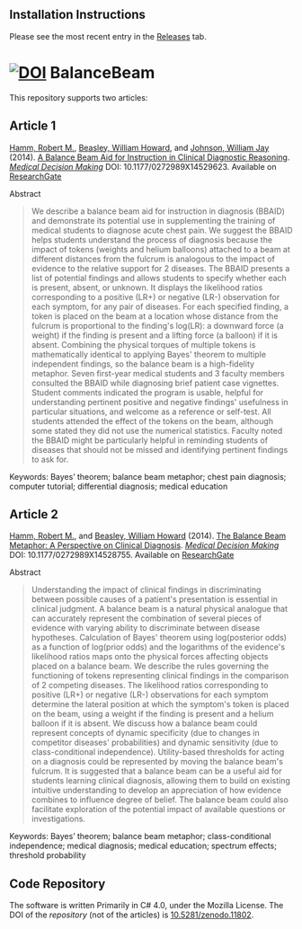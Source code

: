 ## Installation Instructions
Please see the most recent entry in the [Releases](https://github.com/LiveOak/BalanceBeam/releases) tab.

[![DOI](https://zenodo.org/badge/12494278.svg)](https://zenodo.org/badge/latestdoi/12494278)
BalanceBeam
===========

This repository supports two articles:

## Article 1

[Hamm, Robert  M.](http://scholar.google.com/citations?user=rit3xpIAAAAJ&hl=en), [Beasley, William Howard](http://scholar.google.com/citations?user=ffsJTC0AAAAJ&hl=en), and [Johnson, William Jay](http://www.oumedicine.com/anesthesiology/academic-information/anesthesiology-residency/current-residents) (2014). [A Balance Beam Aid for Instruction in Clinical Diagnostic Reasoning](http://www.ncbi.nlm.nih.gov/pubmed/24739532). [*Medical Decision Making*](http://mdm.sagepub.com/)
DOI: 10.1177/0272989X14529623. Available on [ResearchGate](https://www.researchgate.net/publication/261748914_A_Balance_Beam_Aid_for_Instruction_in_Clinical_Diagnostic_Reasoning)

Abstract
>We describe a balance beam aid for instruction in diagnosis (BBAID) and demonstrate its potential use in supplementing the training of medical students to diagnose acute chest pain. We suggest the BBAID helps students understand the process of diagnosis because the impact of tokens (weights and helium balloons) attached to a beam at different distances from the fulcrum is analogous to the impact of evidence to the relative support for 2 diseases. The BBAID presents a list of potential findings and allows students to specify whether each is present, absent, or unknown. It displays the likelihood ratios corresponding to a positive (LR+) or negative (LR-) observation for each symptom, for any pair of diseases. For each specified finding, a token is placed on the beam at a location whose distance from the fulcrum is proportional to the finding's log(LR): a downward force (a weight) if the finding is present and a lifting force (a balloon) if it is absent. Combining the physical torques of multiple tokens is mathematically identical to applying Bayes' theorem to multiple independent findings, so the balance beam is a high-fidelity metaphor. Seven first-year medical students and 3 faculty members consulted the BBAID while diagnosing brief patient case vignettes. Student comments indicated the program is usable, helpful for understanding pertinent positive and negative findings' usefulness in particular situations, and welcome as a reference or self-test. All students attended the effect of the tokens on the beam, although some stated they did not use the numerical statistics. Faculty noted the BBAID might be particularly helpful in reminding students of diseases that should not be missed and identifying pertinent findings to ask for.

Keywords: Bayes’ theorem; balance beam metaphor; chest pain diagnosis; computer tutorial; differential diagnosis; medical education

## Article 2
[Hamm, Robert  M.](http://scholar.google.com/citations?user=rit3xpIAAAAJ&hl=en), and [Beasley, William Howard](http://scholar.google.com/citations?user=ffsJTC0AAAAJ&hl=en) (2014). [The Balance Beam Metaphor: A Perspective on Clinical Diagnosis](http://www.ncbi.nlm.nih.gov/pubmed/24739531). [*Medical Decision Making*](http://mdm.sagepub.com/)
DOI: 10.1177/0272989X14528755. Available on [ResearchGate](https://www.researchgate.net/publication/261748694_The_Balance_Beam_Metaphor_A_Perspective_on_Clinical_Diagnosis)

Abstract
>Understanding the impact of clinical findings in discriminating between possible causes of a patient's presentation is essential in clinical judgment. A balance beam is a natural physical analogue that can accurately represent the combination of several pieces of evidence with varying ability to discriminate between disease hypotheses. Calculation of Bayes' theorem using log(posterior odds) as a function of log(prior odds) and the logarithms of the evidence's likelihood ratios maps onto the physical forces affecting objects placed on a balance beam. We describe the rules governing the functioning of tokens representing clinical findings in the comparison of 2 competing diseases. The likelihood ratios corresponding to positive (LR+) or negative (LR-) observations for each symptom determine the lateral position at which the symptom's token is placed on the beam, using a weight if the finding is present and a helium balloon if it is absent. We discuss how a balance beam could represent concepts of dynamic specificity (due to changes in competitor diseases' probabilities) and dynamic sensitivity (due to class-conditional independence). Utility-based thresholds for acting on a diagnosis could be represented by moving the balance beam's fulcrum. It is suggested that a balance beam can be a useful aid for students learning clinical diagnosis, allowing them to build on existing intuitive understanding to develop an appreciation of how evidence combines to influence degree of belief. The balance beam could also facilitate exploration of the potential impact of available questions or investigations.

Keywords: Bayes’ theorem; balance beam metaphor; class-conditional independence; medical diagnosis; medical education; spectrum effects; threshold probability

## Code Repository
The software is written Primarily in C# 4.0, under the Mozilla License.  The DOI of the *repository* (not of the articles) is [10.5281/zenodo.11802](https://zenodo.org/record/11802).
